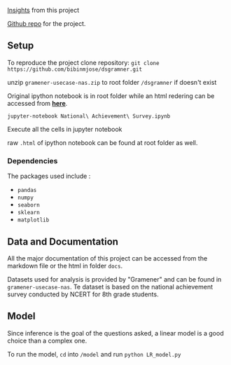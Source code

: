 [Insights](https://bibinmjose.github.io/dsgramner/)  from this project

[Github repo](https://github.com/bibinmjose/dsgramner) for the project.

## Setup

To reproduce the project clone repository: 
`git clone https://github.com/bibinmjose/dsgramner.git`

unzip `gramener-usecase-nas.zip` to root folder `/dsgramner` if doesn't exist

Original ipython notebook is in root folder while an html redering can be accessed from [**here**](https://bibinmjose.github.io/dsgramner/ipython_md/analysis.html).

`jupyter-notebook National\ Achievement\ Survey.ipynb`

Execute all the cells in jupyter notebook

raw `.html` of ipython notebook can be found at root folder as well.

### Dependencies
The packages used include :
* `pandas`
* `numpy`
* `seaborn`
* `sklearn`
* `matplotlib`


## Data and Documentation

All the major documentation of this project can be accessed from the markdown file or the html in folder `docs`.

Datasets used for analysis is provided by "Gramener" and can be found in `gramener-usecase-nas`. Te dataset is based on the national achievement survey conducted by NCERT for 8th grade students.

## Model

Since inference is the goal of the questions asked, a linear model is a good choice than a complex one.

To run the model, `cd` into `/model`
and run `python LR_model.py`